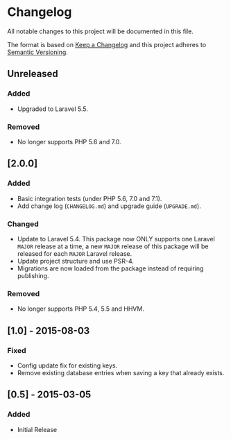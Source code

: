 # Changelog
All notable changes to this project will be documented in this file.

The format is based on [Keep a Changelog](http://keepachangelog.com/en/1.0.0/)
and this project adheres to [Semantic Versioning](http://semver.org/spec/v2.0.0.html).

## Unreleased

### Added
- Upgraded to Laravel 5.5.

### Removed
- No longer supports PHP 5.6 and 7.0.

## [2.0.0]
### Added
- Basic integration tests (under PHP 5.6, 7.0 and 7.1).
- Add change log (`CHANGELOG.md`) and upgrade guide (`UPGRADE.md`).

### Changed
- Update to Laravel 5.4. This package now ONLY supports one Laravel `MAJOR`
  release at a time, a new `MAJOR` release of this package will be released
  for each `MAJOR` Laravel release.
- Update project structure and use PSR-4.
- Migrations are now loaded from the package instead of requiring publishing.

### Removed
- No longer supports PHP 5.4, 5.5 and HHVM.

## [1.0] - 2015-08-03
### Fixed
- Config update fix for existing keys.
- Remove existing database entries when saving a key that already exists.

## [0.5] - 2015-03-05
### Added 
- Initial Release
